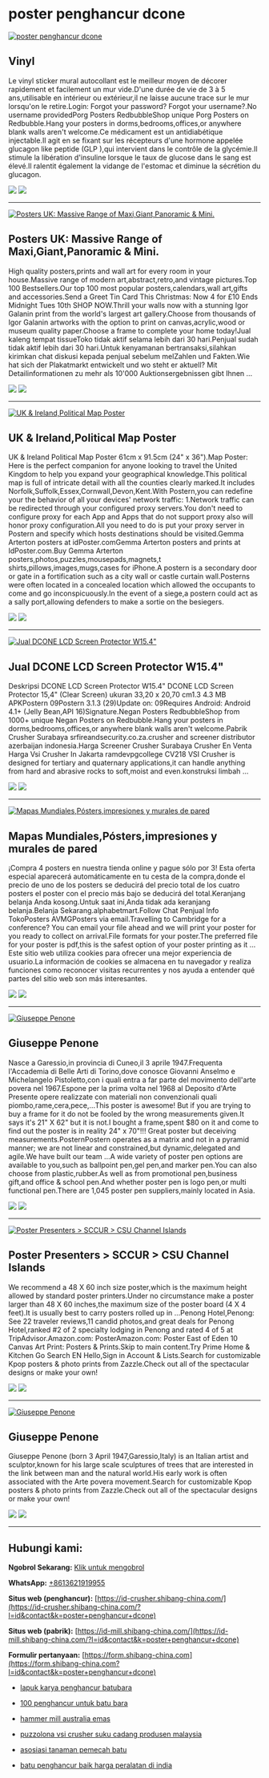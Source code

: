 # poster penghancur dcone

<a href="https://swt.shibang-china.com/?l=id&img&k=poster+penghancur+dcone" target="_blank">![poster penghancur dcone](http://static.shibang-china.com/all-800x300/1400.jpg)</a>

## Vinyl
Le vinyl sticker mural autocollant est le meilleur moyen de d&#233;corer rapidement et facilement un mur vide.D'une dur&#233;e de vie de 3 &#224; 5 ans,utilisable en int&#233;rieur ou ext&#233;rieur,il ne laisse aucune trace sur le mur lorsqu'on le retire.Login: Forgot your password? Forgot your username?.No username providedPorg Posters RedbubbleShop unique Porg Posters on Redbubble.Hang your posters in dorms,bedrooms,offices,or anywhere blank walls aren't welcome.Ce m&#233;dicament est un antidiab&#233;tique injectable.Il agit en se fixant sur les r&#233;cepteurs d'une hormone appel&#233;e glucagon like peptide (GLP ),qui intervient dans le contr&#244;le de la glyc&#233;mie.Il stimule la lib&#233;ration d'insuline lorsque le taux de glucose dans le sang est &#233;lev&#233;.Il ralentit &#233;galement la vidange de l'estomac et diminue la s&#233;cr&#233;tion du glucagon.


<a href="https://whatsapp.shibangsoft.com/WhatsApp.php" target="_blank" title="WhatsApp">![](http://static.shibang-china.com/icon/whatsapp.png)</a> <a href="https://swt.shibang-china.com/?l=id&icon&k=poster+penghancur+dcone" target="_blank">![](http://static.shibang-china.com/icon/chat-id.png)</a>

---

<a href="https://swt.shibang-china.com/?l=id&img&k=poster+penghancur+dcone" target="_blank">![Posters UK: Massive Range of Maxi,Giant,Panoramic &amp; Mini.](http://static.shibang-china.com/all-800x300/832.jpg)</a>

## Posters UK: Massive Range of Maxi,Giant,Panoramic &amp; Mini.
High quality posters,prints and wall art for every room in your house.Massive range of modern art,abstract,retro,and vintage pictures.Top 100 Bestsellers.Our top 100 most popular posters,calendars,wall art,gifts and accessories.Send a Greet Tin Card This Christmas: Now 4 for &#163;10 Ends Midnight Tues 10th SHOP NOW.Thrill your walls now with a stunning Igor Galanin print from the world's largest art gallery.Choose from thousands of Igor Galanin artworks with the option to print on canvas,acrylic,wood or museum quality paper.Choose a frame to complete your home today!Jual kaleng tempat tissueToko tidak aktif selama lebih dari 30 hari.Penjual sudah tidak aktif lebih dari 30 hari.Untuk kenyamanan bertransaksi,silahkan kirimkan chat diskusi kepada penjual sebelum melZahlen und Fakten.Wie hat sich der Plakatmarkt entwickelt und wo steht er aktuell? Mit Detailinformationen zu mehr als 10'000 Auktionsergebnissen gibt Ihnen …


<a href="https://whatsapp.shibangsoft.com/WhatsApp.php" target="_blank" title="WhatsApp">![](http://static.shibang-china.com/icon/whatsapp.png)</a> <a href="https://swt.shibang-china.com/?l=id&icon&k=poster+penghancur+dcone" target="_blank">![](http://static.shibang-china.com/icon/chat-id.png)</a>

---

<a href="https://swt.shibang-china.com/?l=id&img&k=poster+penghancur+dcone" target="_blank">![UK &amp; Ireland,Political Map Poster](http://static.shibang-china.com/all-800x300/958.jpg)</a>

## UK &amp; Ireland,Political Map Poster
UK &amp; Ireland Political Map Poster 61cm x 91.5cm (24&quot; x 36&quot;).Map Poster: Here is the perfect companion for anyone looking to travel the United Kingdom to help you expand your geographical knowledge.This political map is full of intricate detail with all the counties clearly marked.It includes Norfolk,Suffolk,Essex,Cornwall,Devon,Kent.With Postern,you can redefine your the behavior of all your devices' network traffic: 1.Network traffic can be redirected through your configured proxy servers.You don't need to configure proxy for each App and Apps that do not support proxy also will honor proxy configuration.All you need to do is put your proxy server in Postern and specify which hosts destinations should be visited.Gemma Arterton posters at idPoster.comGemma Arterton posters and prints at IdPoster.com.Buy Gemma Arterton posters,photos,puzzles,mousepads,magnets,t shirts,pillows,images,mugs,cases for iPhone.A postern is a secondary door or gate in a fortification such as a city wall or castle curtain wall.Posterns were often located in a concealed location which allowed the occupants to come and go inconspicuously.In the event of a siege,a postern could act as a sally port,allowing defenders to make a sortie on the besiegers.


<a href="https://whatsapp.shibangsoft.com/WhatsApp.php" target="_blank" title="WhatsApp">![](http://static.shibang-china.com/icon/whatsapp.png)</a> <a href="https://swt.shibang-china.com/?l=id&icon&k=poster+penghancur+dcone" target="_blank">![](http://static.shibang-china.com/icon/chat-id.png)</a>

---

<a href="https://swt.shibang-china.com/?l=id&img&k=poster+penghancur+dcone" target="_blank">![Jual DCONE LCD Screen Protector W15.4&quot;](http://static.shibang-china.com/all-800x300/486.jpg)</a>

## Jual DCONE LCD Screen Protector W15.4&quot;
Deskripsi DCONE LCD Screen Protector W15.4&quot; DCONE LCD Screen Protector 15,4&quot; (Clear Screen) ukuran 33,20 x 20,70 cm1.3 4.3 MB APKPostern 09Postern 3.1.3 (29)Update on: 09Requires Android: Android 4.1+ (Jelly Bean,API 16)Signature.Negan Posters RedbubbleShop from 1000+ unique Negan Posters on Redbubble.Hang your posters in dorms,bedrooms,offices,or anywhere blank walls aren't welcome.Pabrik Crusher Surabaya srfireandsecurity.co.za.crusher and screener distributor azerbaijan indonesia.Harga Screener Crusher Surabaya Crusher En Venta Harga Vsi Crusher In Jakarta ramdevpgcollege CV218 VSI Crusher is designed for tertiary and quaternary applications,it can handle anything from hard and abrasive rocks to soft,moist and even.konstruksi limbah …


<a href="https://whatsapp.shibangsoft.com/WhatsApp.php" target="_blank" title="WhatsApp">![](http://static.shibang-china.com/icon/whatsapp.png)</a> <a href="https://swt.shibang-china.com/?l=id&icon&k=poster+penghancur+dcone" target="_blank">![](http://static.shibang-china.com/icon/chat-id.png)</a>

---

<a href="https://swt.shibang-china.com/?l=id&img&k=poster+penghancur+dcone" target="_blank">![Mapas Mundiales,P&#243;sters,impresiones y murales de pared](http://static.shibang-china.com/all-800x300/968.jpg)</a>

## Mapas Mundiales,P&#243;sters,impresiones y murales de pared
&#161;Compra 4 posters en nuestra tienda online y pague s&#243;lo por 3! Esta oferta especial aparecer&#225; autom&#225;ticamente en tu cesta de la compra,donde el precio de uno de los posters se deducir&#225; del precio total de los cuatro posters el poster con el precio m&#225;s bajo se deducir&#225; del total.Keranjang belanja Anda kosong.Untuk saat ini,Anda tidak ada keranjang belanja.Belanja Sekarang.alphabetmart.Follow Chat Penjual Info TokoPosters AVMGPosters via email.Travelling to Cambridge for a conference? You can email your file ahead and we will print your poster for you ready to collect on arrival.File formats for your poster.The preferred file for your poster is pdf,this is the safest option of your poster printing as it …Este sitio web utiliza cookies para ofrecer una mejor experiencia de usuario.La informaci&#243;n de cookies se almacena en tu navegador y realiza funciones como reconocer visitas recurrentes y nos ayuda a entender qu&#233; partes del sitio web son m&#225;s interesantes.


<a href="https://whatsapp.shibangsoft.com/WhatsApp.php" target="_blank" title="WhatsApp">![](http://static.shibang-china.com/icon/whatsapp.png)</a> <a href="https://swt.shibang-china.com/?l=id&icon&k=poster+penghancur+dcone" target="_blank">![](http://static.shibang-china.com/icon/chat-id.png)</a>

---

<a href="https://swt.shibang-china.com/?l=id&img&k=poster+penghancur+dcone" target="_blank">![Giuseppe Penone](http://static.shibang-china.com/all-800x300/904.jpg)</a>

## Giuseppe Penone
Nasce a Garessio,in provincia di Cuneo,il 3 aprile 1947.Frequenta l'Accademia di Belle Arti di Torino,dove conosce Giovanni Anselmo e Michelangelo Pistoletto,con i quali entra a far parte del movimento dell'arte povera nel 1967.Espone per la prima volta nel 1968 al Deposito d'Arte Presente opere realizzate con materiali non convenzionali quali piombo,rame,cera,pece,…This poster is awesome! But if you are trying to buy a frame for it do not be fooled by the wrong measurements given.It says it's 21&quot; X 62&quot; but it is not.I bought a frame,spent $80 on it and come to find out the poster is in reality 24&quot; x 70&quot;!!! Great poster but deceiving measurements.PosternPostern operates as a matrix and not in a pyramid manner; we are not linear and constrained,but dynamic,delegated and agile.We have built our team …A wide variety of poster pen options are available to you,such as ballpoint pen,gel pen,and marker pen.You can also choose from plastic,rubber.As well as from promotional pen,business gift,and office &amp; school pen.And whether poster pen is logo pen,or multi functional pen.There are 1,045 poster pen suppliers,mainly located in Asia.


<a href="https://whatsapp.shibangsoft.com/WhatsApp.php" target="_blank" title="WhatsApp">![](http://static.shibang-china.com/icon/whatsapp.png)</a> <a href="https://swt.shibang-china.com/?l=id&icon&k=poster+penghancur+dcone" target="_blank">![](http://static.shibang-china.com/icon/chat-id.png)</a>

---

<a href="https://swt.shibang-china.com/?l=id&img&k=poster+penghancur+dcone" target="_blank">![Poster Presenters &gt; SCCUR &gt; CSU Channel Islands](http://static.shibang-china.com/all-800x300/1393.jpg)</a>

## Poster Presenters &gt; SCCUR &gt; CSU Channel Islands
We recommend a 48 X 60 inch size poster,which is the maximum height allowed by standard poster printers.Under no circumstance make a poster larger than 48 X 60 inches,the maximum size of the poster board (4 X 4 feet).It is usually best to carry posters rolled up in …Penong Hotel,Penong: See 22 traveler reviews,11 candid photos,and great deals for Penong Hotel,ranked #2 of 2 specialty lodging in Penong and rated 4 of 5 at TripAdvisor.Amazon.com: PosterAmazon.com: Poster East of Eden 10 Canvas Art Print: Posters &amp; Prints.Skip to main content.Try Prime Home &amp; Kitchen Go Search EN Hello,Sign in Account &amp; Lists.Search for customizable Kpop posters &amp; photo prints from Zazzle.Check out all of the spectacular designs or make your own!


<a href="https://whatsapp.shibangsoft.com/WhatsApp.php" target="_blank" title="WhatsApp">![](http://static.shibang-china.com/icon/whatsapp.png)</a> <a href="https://swt.shibang-china.com/?l=id&icon&k=poster+penghancur+dcone" target="_blank">![](http://static.shibang-china.com/icon/chat-id.png)</a>

---

<a href="https://swt.shibang-china.com/?l=id&img&k=poster+penghancur+dcone" target="_blank">![Giuseppe Penone](http://static.shibang-china.com/all-800x300/1493.jpg)</a>

## Giuseppe Penone
Giuseppe Penone (born 3 April 1947,Garessio,Italy) is an Italian artist and sculptor,known for his large scale sculptures of trees that are interested in the link between man and the natural world.His early work is often associated with the Arte povera movement.Search for customizable Kpop posters &amp; photo prints from Zazzle.Check out all of the spectacular designs or make your own!

<a href="https://whatsapp.shibangsoft.com/WhatsApp.php" target="_blank" title="WhatsApp">![](http://static.shibang-china.com/icon/whatsapp.png)</a> <a href="https://swt.shibang-china.com/?l=id&icon&k=poster+penghancur+dcone" target="_blank">![](http://static.shibang-china.com/icon/chat-id.png)</a>

---
## Hubungi kami:

**Ngobrol Sekarang:** [Klik untuk mengobrol](https://swt.shibang-china.com?l=id&contact&k=poster+penghancur+dcone)

**WhatsApp:**  [+8613621919955](https://whatsapp.shibangsoft.com/WhatsApp.php)

**Situs web (penghancur):** [https://id-crusher.shibang-china.com/](https://id-crusher.shibang-china.com/?l=id&contact&k=poster+penghancur+dcone)

**Situs web (pabrik):** [https://id-mill.shibang-china.com/](https://id-mill.shibang-china.com/?l=id&contact&k=poster+penghancur+dcone)

**Formulir pertanyaan:** [https://form.shibang-china.com](https://form.shibang-china.com?l=id&contact&k=poster+penghancur+dcone)

* [lapuk karya penghancur batubara](../47/lapuk%20karya%20penghancur%20batubara.md)

* [100 penghancur untuk batu bara](../43/100%20penghancur%20untuk%20batu%20bara.md)

* [hammer mill australia emas](../48/hammer%20mill%20australia%20emas.md)

* [puzzolona vsi crusher suku cadang produsen malaysia](../48/puzzolona%20vsi%20crusher%20suku%20cadang%20produsen%20malaysia.md)

* [asosiasi tanaman pemecah batu](../49/asosiasi%20tanaman%20pemecah%20batu.md)

* [batu penghancur baik harga peralatan di india](../46/batu%20penghancur%20baik%20harga%20peralatan%20di%20india.md)